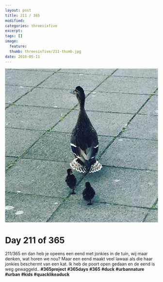 ```yaml
---
layout: post
title: 211 / 365
modified:
categories: threesixfive
excerpt:
tags: []
image:
  feature: 
  thumb: threesixfive/211-thumb.jpg
date: 2016-05-11
---
```


![211](/images/threesixfive/211.jpg)

# Day 211 of 365

211/365 en dan heb je opeens een eend met jonkies in de tuin, wij maar denken, wat horen we nou? Maar een eend maakt veel lawaai als die haar jonkies beschermt van een kat. Ik heb de poort open gedaan en de eend is weg gewaggeld.. **\#365project** **\#365days** **\#365** **\#duck** **\#urbannature** **\#urban** **\#kids** **\#quacklikeaduck**
